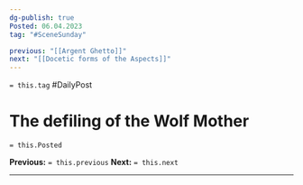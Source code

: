 ```yaml
---
dg-publish: true
Posted: 06.04.2023
tag: "#SceneSunday"

previous: "[[Argent Ghetto]]"
next: "[[Docetic forms of the Aspects]]"
---
```

`= this.tag` #DailyPost 
# The defiling of the Wolf Mother
`= this.Posted`

**Previous:** `= this.previous`
**Next:** `= this.next`

---

